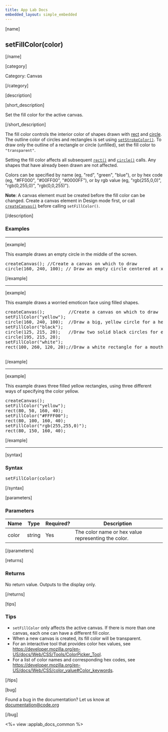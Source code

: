 ```yaml
---
title: App Lab Docs
embedded_layout: simple_embedded
---
```


[name]

## setFillColor(color)

[/name]


[category]

Category: Canvas

[/category]

[description]

[short_description]

Set the fill color for the active canvas.

[/short_description]

The fill color controls the interior color of shapes drawn with [rect](/applab/docs/rect) and [circle](/applab/docs/circle). The outline color of circles and rectangles is set using [`setStrokeColor()`](/applab/docs/setStrokeColor). To draw only the outline of a rectangle or circle (unfilled), set the fill color to `"transparent"`.

Setting the fill color affects all subsequent [`rect()`](/applab/docs/rect) and [`circle()`](/applab/docs/circle) calls. Any shapes that have already been drawn are not affected.

Colors can be specified by name (eg, "red", "green", "blue"), or by hex code (eg, "#FF000", "#00FF00", "#0000FF"), or by rgb value (eg, "rgb(255,0,0)", "rgb(0,255,0)", "rgb(0,0,255)").

**Note**: A canvas element must be created before the fill color can be changed. Create a canvas element in Design mode first, or call [`createCanvas()`](/applab/docs/createCanvas) before calling `setFillColor()`.

[/description]

### Examples
____________________________________________________

[example]

This example draws an empty circle in the middle of the screen.

<pre>
createCanvas(); //Create a canvas on which to draw
circle(160, 240, 100); // Draw an empty circle centered at x:160 y:240
</pre>

[/example]

____________________________________________________

[example]

This example draws a worried emoticon face using filled shapes.

<pre>
createCanvas();         //Create a canvas on which to draw
setFillColor("yellow");
circle(160, 240, 100);  //Draw a big, yellow circle for a head
setFillColor("black");
circle(125, 215, 20);   //Draw two solid black circles for eyes
circle(195, 215, 20);
setFillColor("white");
rect(100, 260, 120, 20);//Draw a white rectangle for a mouth

</pre>

[/example]

____________________________________________________

[example]

This example draws three filled yellow rectangles, using three different ways of specifying the color yellow.

<pre>
createCanvas();
setFillColor("yellow");
rect(80, 50, 160, 40);
setFillColor("#FFFF00");
rect(80, 100, 160, 40);
setFillColor("rgb(255,255,0)");
rect(80, 150, 160, 40);
</pre>

[/example]

____________________________________________________

[syntax]

### Syntax
<pre>
setFillColor(color)
</pre>

[/syntax]

[parameters]

### Parameters

| Name  | Type | Required? | Description |
|-------|------|-----------|-------------|
| color | string | Yes | The color name or hex value representing the color.  |

[/parameters]

[returns]

### Returns
No return value. Outputs to the display only.

[/returns]

[tips]

### Tips
- `setFillColor` only affects the active canvas. If there is more than one canvas, each one can have a different fill color.
- When a new canvas is created, its fill color will be transparent.
- For an interactive tool that provides color hex values, see https://developer.mozilla.org/en-US/docs/Web/CSS/Tools/ColorPicker_Tool.
- For a list of color names and corresponding hex codes, see https://developer.mozilla.org/en-US/docs/Web/CSS/color_value#Color_keywords.

[/tips]

[bug]

Found a bug in the documentation? Let us know at documentation@code.org

[/bug]

<%= view :applab_docs_common %>
